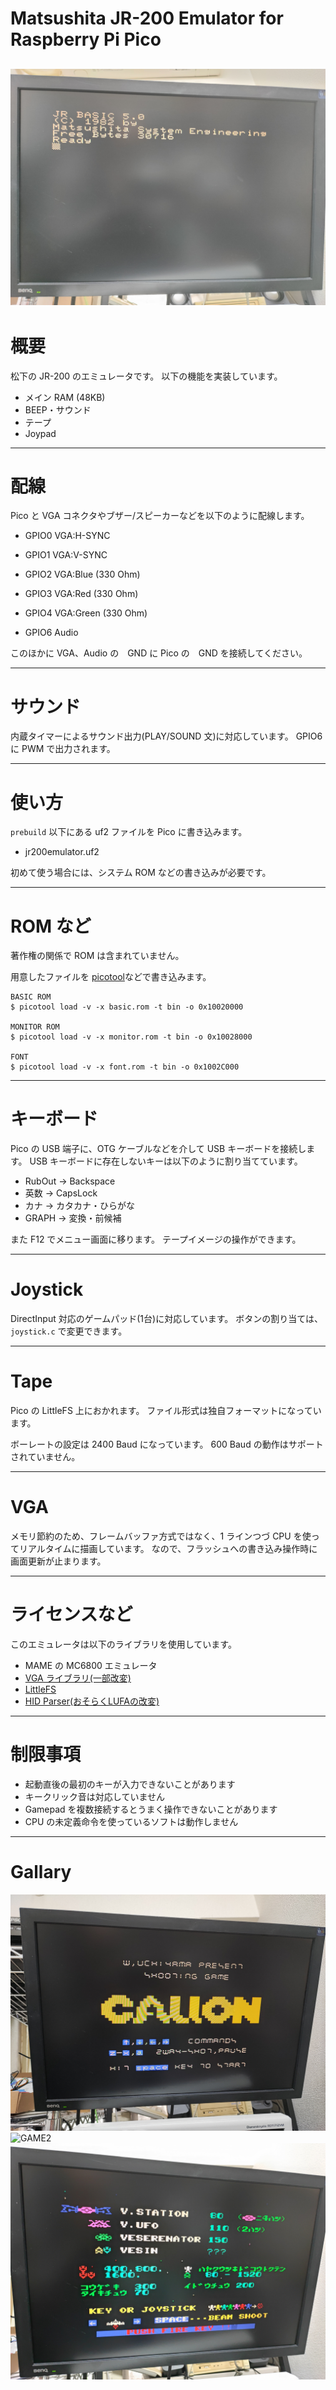 # Matsushita JR-200 Emulator for Raspberry Pi Pico

![BASIC](/pictures/screenshot01.jpg)
---
# 概要

松下の JR-200 のエミュレータです。
以下の機能を実装しています。

- メイン RAM (48KB)
- BEEP・サウンド
- テープ
- Joypad

---
# 配線

Pico と VGA コネクタやブザー/スピーカーなどを以下のように配線します。

- GPIO0 VGA:H-SYNC
- GPIO1 VGA:V-SYNC
- GPIO2 VGA:Blue  (330 Ohm)
- GPIO3 VGA:Red   (330 Ohm)
- GPIO4 VGA:Green (330 Ohm)

- GPIO6 Audio

このほかに VGA、Audio の　GND に Pico の　GND を接続してください。

---
# サウンド

内蔵タイマーによるサウンド出力(PLAY/SOUND 文)に対応しています。
GPIO6 に PWM で出力されます。

---
# 使い方

`prebuild` 以下にある uf2 ファイルを Pico に書き込みます。

- jr200emulator.uf2


初めて使う場合には、システム ROM などの書き込みが必要です。

---
# ROM など

著作権の関係で ROM は含まれていません。

用意したファイルを [picotool](https://github.com/raspberrypi/pico-sdk-tools/releases)などで書き込みます。

```
BASIC ROM
$ picotool load -v -x basic.rom -t bin -o 0x10020000

MONITOR ROM
$ picotool load -v -x monitor.rom -t bin -o 0x10028000

FONT 
$ picotool load -v -x font.rom -t bin -o 0x1002C000
```



---
# キーボード

Pico の USB 端子に、OTG ケーブルなどを介して USB キーボードを接続します。
USB キーボードに存在しないキーは以下のように割り当てています。

- RubOut → Backspace
- 英数    → CapsLock
- カナ    → カタカナ・ひらがな
- GRAPH  → 変換・前候補

また F12 でメニュー画面に移ります。
テープイメージの操作ができます。

---
# Joystick

DirectInput 対応のゲームパッド(1台)に対応しています。
ボタンの割り当ては、`joystick.c` で変更できます。

---
# Tape

Pico の LittleFS 上におかれます。
ファイル形式は独自フォーマットになっています。

ボーレートの設定は 2400 Baud になっています。
600 Baud の動作はサポートされていません。

---
# VGA

メモリ節約のため、フレームバッファ方式ではなく、1 ラインつづ CPU を使ってリアルタイムに描画しています。
なので、フラッシュへの書き込み操作時に画面更新が止まります。

---
# ライセンスなど

このエミュレータは以下のライブラリを使用しています。

- MAME の MC6800 エミュレータ
- [VGA ライブラリ(一部改変)](https://github.com/vha3/Hunter-Adams-RP2040-Demos/tree/master/VGA_Graphics)
- [LittleFS](https://github.com/littlefs-project/littlefs)
- [HID Parser(おそらくLUFAの改変)](https://gist.github.com/SelvinPL/99fd9af4566e759b6553e912b6a163f9)

---
# 制限事項

- 起動直後の最初のキーが入力できないことがあります
- キークリック音は対応していません
- Gamepad を複数接続するとうまく操作できないことがあります
- CPU の未定義命令を使っているソフトは動作しません

---
# Gallary

![GAME1](/pictures/screenshot02.jpg)
![GAME2](/pictures/screenshot03.jpg)
![GAME3](/pictures/screenshot00.jpg)
